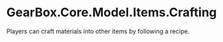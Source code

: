 # GearBox.Core.Model.Items.Crafting
Players can craft materials into other items by following a recipe.